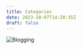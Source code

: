 ```yaml
---
title: Categories
date: 2023-10-07T14:20:35Z
draft: false
---
```


<div class="image-full">
  <img src="/images/posts/backdrop.png" alt="Blogging">
</div>
